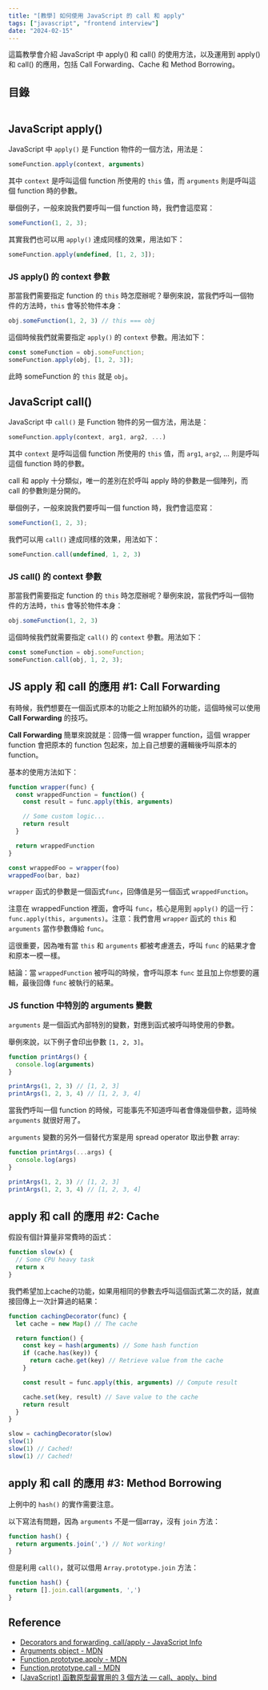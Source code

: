 ```yaml
---
title: "[教學] 如何使用 JavaScript 的 call 和 apply"
tags: ["javascript", "frontend interview"]
date: "2024-02-15"
---
```


這篇教學會介紹 JavaScript 中 apply() 和 call() 的使用方法，以及運用到 apply() 和 call() 的應用，包括 Call Forwarding、Cache 和 Method Borrowing。

## 目錄

```toc
```

## JavaScript apply()

JavaScript 中 `apply()` 是 Function 物件的一個方法，用法是：

```jsx
someFunction.apply(context, arguments)
```

其中 `context` 是呼叫這個 function 所使用的 `this` 值，而 `arguments` 則是呼叫這個 function 時的參數。

舉個例子，一般來說我們要呼叫一個 function 時，我們會這麼寫：

```js
someFunction(1, 2, 3);
```

其實我們也可以用 `apply()` 達成同樣的效果，用法如下：

```jsx
someFunction.apply(undefined, [1, 2, 3]);
```

### JS apply() 的 context 參數

那當我們需要指定 function 的 `this` 時怎麼辦呢？舉例來說，當我們呼叫一個物件的方法時，`this` 會等於物件本身：

```js
obj.someFunction(1, 2, 3) // this === obj
```

這個時候我們就需要指定 `apply()` 的 `context` 參數。用法如下：

```js
const someFunction = obj.someFunction;
someFunction.apply(obj, [1, 2, 3]);
```

此時 someFunction 的 `this` 就是 `obj`。

## JavaScript call()

JavaScript 中 `call()` 是 Function 物件的另一個方法，用法是：

```jsx
someFunction.apply(context, arg1, arg2, ...)
```

其中 `context` 是呼叫這個 function 所使用的 `this` 值，而 `arg1`, `arg2`, ... 則是呼叫這個 function 時的參數。

call 和 apply 十分類似，唯一的差別在於呼叫 apply 時的參數是一個陣列，而 call 的參數則是分開的。

舉個例子，一般來說我們要呼叫一個 function 時，我們會這麼寫：

```js
someFunction(1, 2, 3);
```

我們可以用 `call()` 達成同樣的效果，用法如下：

```jsx
someFunction.call(undefined, 1, 2, 3)
```

### JS call() 的 context 參數

那當我們需要指定 function 的 `this` 時怎麼辦呢？舉例來說，當我們呼叫一個物件的方法時，`this` 會等於物件本身：

```js
obj.someFunction(1, 2, 3)
```

這個時候我們就需要指定 `call()` 的 `context` 參數。用法如下：

```js
const someFunction = obj.someFunction;
someFunction.call(obj, 1, 2, 3);
```

## JS apply 和 call 的應用 #1: Call Forwarding

有時候，我們想要在一個函式原本的功能之上附加額外的功能，這個時候可以使用 **Call Forwarding** 的技巧。

**Call Forwarding** 簡單來說就是：回傳一個 wrapper function，這個 wrapper function 會把原本的 function 包起來，加上自己想要的邏輯後呼叫原本的 function。

基本的使用方法如下：

```jsx
function wrapper(func) {
  const wrappedFunction = function() {
    const result = func.apply(this, arguments)

    // Some custom logic...
    return result
  }

  return wrappedFunction
}

const wrappedFoo = wrapper(foo)
wrappedFoo(bar, baz)
```

`wrapper` 函式的參數是一個函式`func`，回傳值是另一個函式 `wrappedFunction`。

注意在 wrappedFunction 裡面，會呼叫 `func`，核心是用到 `apply()` 的這一行：`func.apply(this, arguments)`。注意：我們會用 `wrapper` 函式的 `this` 和 `arguments` 當作參數傳給 `func`。

這很重要，因為唯有當 `this` 和 `arguments` 都被考慮進去，呼叫 `func` 的結果才會和原本一模一樣。

結論：當 `wrappedFunction` 被呼叫的時候，會呼叫原本 `func` 並且加上你想要的邏輯，最後回傳 `func` 被執行的結果。

### JS function 中特別的 arguments 變數

`arguments` 是一個函式內部特別的變數，對應到函式被呼叫時使用的參數。

舉例來說，以下例子會印出參數 `[1, 2, 3]`。

```js
function printArgs() {
  console.log(arguments)
}

printArgs(1, 2, 3) // [1, 2, 3]
printArgs(1, 2, 3, 4) // [1, 2, 3, 4]
```

當我們呼叫一個 function 的時候，可能事先不知道呼叫者會傳幾個參數，這時候 `arguments` 就很好用了。

`arguments` 變數的另外一個替代方案是用 spread operator 取出參數 array:

```js
function printArgs(...args) {
  console.log(args)
}

printArgs(1, 2, 3) // [1, 2, 3]
printArgs(1, 2, 3, 4) // [1, 2, 3, 4]
```

## apply 和 call 的應用 #2: Cache

假設有個計算量非常費時的函式：

```jsx
function slow(x) {
  // Some CPU heavy task
  return x
}
```

我們希望加上cache的功能，如果用相同的參數去呼叫這個函式第二次的話，就直接回傳上一次計算過的結果：

```jsx
function cachingDecorator(func) {
  let cache = new Map() // The cache

  return function() {
    const key = hash(arguments) // Some hash function
    if (cache.has(key)) {
      return cache.get(key) // Retrieve value from the cache
    }

    const result = func.apply(this, arguments) // Compute result

    cache.set(key, result) // Save value to the cache
    return result
  }
}

slow = cachingDecorator(slow)
slow(1)
slow(1) // Cached!
slow(1) // Cached!
```

## apply 和 call 的應用 #3: Method Borrowing

上例中的 `hash()` 的實作需要注意。

以下寫法有問題，因為 `arguments` 不是一個array，沒有 `join` 方法：

```jsx
function hash() {
  return arguments.join(',') // Not working!
}
```

但是利用 `call()`，就可以借用 `Array.prototype.join` 方法：

```jsx
function hash() {
  return [].join.call(arguments, ',')
}
```

## Reference

* [Decorators and forwarding, call/apply - JavaScript Info](http://javascript.info/call-apply-decorators)
* [Arguments object - MDN](https://developer.mozilla.org/en-US/docs/Web/JavaScript/Reference/Functions/arguments)
* [Function.prototype.apply - MDN](https://developer.mozilla.org/en-US/docs/Web/JavaScript/Reference/Global_Objects/Function/apply)
* [Function.prototype.call - MDN](https://developer.mozilla.org/en-US/docs/Web/JavaScript/Reference/Global_Objects/Function/call)
* [[JavaScript] 函數原型最實用的 3 個方法 — call、apply、bind](https://realdennis.medium.com/javascript-%E8%81%8A%E8%81%8Acall-apply-bind%E7%9A%84%E5%B7%AE%E7%95%B0%E8%88%87%E7%9B%B8%E4%BC%BC%E4%B9%8B%E8%99%95-2f82a4b4dd66)